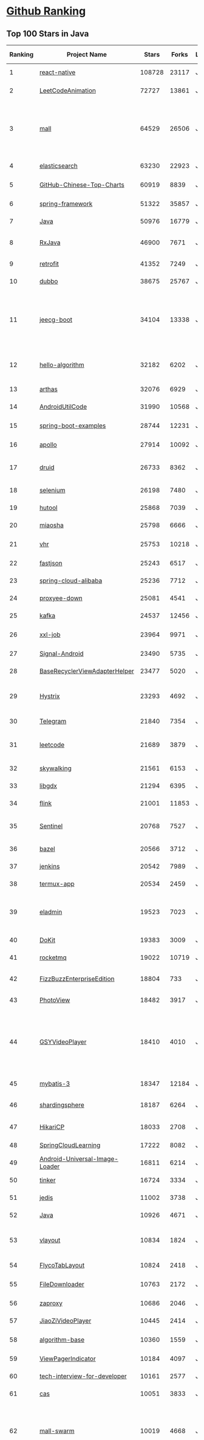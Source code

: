 [Github Ranking](../README.md)
==========

## Top 100 Stars in Java

| Ranking | Project Name | Stars | Forks | Language | Open Issues | Description | Last Commit |
| ------- | ------------ | ----- | ----- | -------- | ----------- | ----------- | ----------- |
| 1 | [react-native](https://github.com/facebook/react-native) | 108728 | 23117 | Java | 1847 | A framework for building native applications using React | 2023-04-04T02:35:34Z |
| 2 | [LeetCodeAnimation](https://github.com/MisterBooo/LeetCodeAnimation) | 72727 | 13861 | Java | 17 | Demonstrate all the questions on LeetCode in the form of animation.（用动画的形式呈现解LeetCode题目的思路） | 2023-03-21T01:33:14Z |
| 3 | [mall](https://github.com/macrozheng/mall) | 64529 | 26506 | Java | 26 | mall项目是一套电商系统，包括前台商城系统及后台管理系统，基于SpringBoot+MyBatis实现，采用Docker容器化部署。 前台商城系统包含首页门户、商品推荐、商品搜索、商品展示、购物车、订单流程、会员中心、客户服务、帮助中心等模块。 后台管理系统包含商品管理、订单管理、会员管理、促销管理、运营管理、内容管理、统计报表、财务管理、权限管理、设置等模块。 | 2023-04-03T07:03:14Z |
| 4 | [elasticsearch](https://github.com/elastic/elasticsearch) | 63230 | 22923 | Java | 3599 | Free and Open, Distributed, RESTful Search Engine | 2023-04-04T01:34:59Z |
| 5 | [GitHub-Chinese-Top-Charts](https://github.com/GrowingGit/GitHub-Chinese-Top-Charts) | 60919 | 8839 | Java | 112 | :cn: GitHub中文排行榜，各语言分设「软件 \| 资料」榜单，精准定位中文好项目。各取所需，高效学习。 | 2023-04-04T00:56:07Z |
| 6 | [spring-framework](https://github.com/spring-projects/spring-framework) | 51322 | 35857 | Java | 1240 | Spring Framework | 2023-04-04T00:29:30Z |
| 7 | [Java](https://github.com/TheAlgorithms/Java) | 50976 | 16779 | Java | 3 | All Algorithms implemented in Java | 2023-04-03T14:42:50Z |
| 8 | [RxJava](https://github.com/ReactiveX/RxJava) | 46900 | 7671 | Java | 15 | RxJava – Reactive Extensions for the JVM – a library for composing asynchronous and event-based programs using observable sequences for the Java VM. | 2023-03-27T04:58:23Z |
| 9 | [retrofit](https://github.com/square/retrofit) | 41352 | 7249 | Java | 147 | A type-safe HTTP client for Android and the JVM | 2023-03-31T04:39:11Z |
| 10 | [dubbo](https://github.com/apache/dubbo) | 38675 | 25767 | Java | 708 | Apache Dubbo is a high-performance, java based, open source RPC framework. | 2023-04-04T01:48:04Z |
| 11 | [jeecg-boot](https://github.com/jeecgboot/jeecg-boot) | 34104 | 13338 | Java | 90 | ⭐️「企业级低代码平台」前后端分离架构SpringBoot 2.x，SpringCloud，Ant Design&Vue，Mybatis，Shiro，JWT。强大的代码生成器让前后端代码一键生成，无需写任何代码! 引领新的开发模式OnlineCoding->代码生成->手工MERGE，帮助Java项目解决70%重复工作，让开发更关注业务，既能快速提高效率，帮助公司节省成本，同时又不失灵活性。 | 2023-03-15T03:36:27Z |
| 12 | [hello-algorithm](https://github.com/geekxh/hello-algorithm) | 32182 | 6202 | Java | 6 | 🌍 针对小白的算法训练 \| 包括四部分：①.大厂面经 ②.力扣图解  ③.千本开源电子书 ④.百张技术思维导图（项目花了上百小时，希望可以点 star 支持，🌹感谢~）点击下方网站，马上开始刷题！ | 2022-08-08T01:20:14Z |
| 13 | [arthas](https://github.com/alibaba/arthas) | 32076 | 6929 | Java | 251 | Alibaba Java Diagnostic Tool Arthas/Alibaba Java诊断利器Arthas | 2023-03-31T22:37:30Z |
| 14 | [AndroidUtilCode](https://github.com/Blankj/AndroidUtilCode) | 31990 | 10568 | Java | 246 | :fire: Android developers should collect the following utils(updating). | 2023-03-16T03:31:50Z |
| 15 | [spring-boot-examples](https://github.com/ityouknow/spring-boot-examples) | 28744 | 12231 | Java | 5 | about learning Spring Boot via examples. Spring Boot 教程、技术栈示例代码，快速简单上手教程。  | 2022-12-29T02:11:04Z |
| 16 | [apollo](https://github.com/apolloconfig/apollo) | 27914 | 10092 | Java | 134 | Apollo is a reliable configuration management system suitable for microservice configuration management scenarios. | 2023-04-04T02:28:14Z |
| 17 | [druid](https://github.com/alibaba/druid) | 26733 | 8362 | Java | 2434 | 阿里云计算平台DataWorks(https://help.aliyun.com/document_detail/137663.html) 团队出品，为监控而生的数据库连接池 | 2023-04-03T01:36:22Z |
| 18 | [selenium](https://github.com/SeleniumHQ/selenium) | 26198 | 7480 | Java | 158 | A browser automation framework and ecosystem. | 2023-04-03T22:45:32Z |
| 19 | [hutool](https://github.com/dromara/hutool) | 25868 | 7039 | Java | 2 | 🍬A set of tools that keep Java sweet. | 2023-04-03T15:49:38Z |
| 20 | [miaosha](https://github.com/qiurunze123/miaosha) | 25798 | 6666 | Java | 1 | ⭐⭐⭐⭐秒杀系统设计与实现.互联网工程师进阶与分析🙋🐓 | 2022-10-19T04:50:10Z |
| 21 | [vhr](https://github.com/lenve/vhr) | 25753 | 10218 | Java | 154 | 微人事是一个前后端分离的人力资源管理系统，项目采用SpringBoot+Vue开发。 | 2023-03-17T02:16:10Z |
| 22 | [fastjson](https://github.com/alibaba/fastjson) | 25243 | 6517 | Java | 1821 | FASTJSON 2.0.x has been released, faster and more secure, recommend you upgrade. | 2023-03-19T12:57:40Z |
| 23 | [spring-cloud-alibaba](https://github.com/alibaba/spring-cloud-alibaba) | 25236 | 7712 | Java | 409 | Spring Cloud Alibaba provides a one-stop solution for application development for the distributed solutions of Alibaba middleware. | 2023-04-04T02:26:28Z |
| 24 | [proxyee-down](https://github.com/proxyee-down-org/proxyee-down) | 25081 | 4541 | Java | 0 | http下载工具，基于http代理，支持多连接分块下载 | 2022-10-26T09:46:16Z |
| 25 | [kafka](https://github.com/apache/kafka) | 24537 | 12456 | Java | 0 | Mirror of Apache Kafka | 2023-04-04T00:00:03Z |
| 26 | [xxl-job](https://github.com/xuxueli/xxl-job) | 23964 | 9971 | Java | 984 | A distributed task scheduling framework.（分布式任务调度平台XXL-JOB） | 2023-03-30T16:36:04Z |
| 27 | [Signal-Android](https://github.com/signalapp/Signal-Android) | 23490 | 5735 | Java | 251 | A private messenger for Android. | 2023-03-31T00:10:47Z |
| 28 | [BaseRecyclerViewAdapterHelper](https://github.com/CymChad/BaseRecyclerViewAdapterHelper) | 23477 | 5020 | Java | 530 | BRVAH:Powerful and flexible RecyclerAdapter | 2023-03-20T09:49:20Z |
| 29 | [Hystrix](https://github.com/Netflix/Hystrix) | 23293 | 4692 | Java | 342 | Hystrix is a latency and fault tolerance library designed to isolate points of access to remote systems, services and 3rd party libraries, stop cascading failure and enable resilience in complex distributed systems where failure is inevitable. | 2023-03-24T08:54:02Z |
| 30 | [Telegram](https://github.com/DrKLO/Telegram) | 21840 | 7354 | Java | 0 | Telegram for Android source | 2023-04-03T15:38:23Z |
| 31 | [leetcode](https://github.com/doocs/leetcode) | 21689 | 3879 | Java | 0 | 😏 LeetCode solutions in any programming language \| 多种编程语言实现 LeetCode、《剑指 Offer（第 2 版）》、《程序员面试金典（第 6 版）》题解 | 2023-04-04T02:17:49Z |
| 32 | [skywalking](https://github.com/apache/skywalking) | 21561 | 6153 | Java | 60 | APM, Application Performance Monitoring System | 2023-03-31T16:19:55Z |
| 33 | [libgdx](https://github.com/libgdx/libgdx) | 21294 | 6395 | Java | 212 | Desktop/Android/HTML5/iOS Java game development framework | 2023-04-03T11:47:11Z |
| 34 | [flink](https://github.com/apache/flink) | 21001 | 11853 | Java | 0 | Apache Flink | 2023-04-04T02:35:22Z |
| 35 | [Sentinel](https://github.com/alibaba/Sentinel) | 20768 | 7527 | Java | 516 | A powerful flow control component enabling reliability, resilience and monitoring for microservices. (面向云原生微服务的高可用流控防护组件) | 2023-04-01T11:52:54Z |
| 36 | [bazel](https://github.com/bazelbuild/bazel) | 20566 | 3712 | Java | 2031 | a fast, scalable, multi-language and extensible build system | 2023-04-04T01:03:01Z |
| 37 | [jenkins](https://github.com/jenkinsci/jenkins) | 20542 | 7989 | Java | 0 | Jenkins automation server | 2023-04-04T02:34:12Z |
| 38 | [termux-app](https://github.com/termux/termux-app) | 20534 | 2459 | Java | 286 | Termux - a terminal emulator application for Android OS extendible by variety of packages. | 2023-03-26T05:13:03Z |
| 39 | [eladmin](https://github.com/elunez/eladmin) | 19523 | 7023 | Java | 32 | 项目基于 Spring Boot 2.1.0 、 Jpa、 Spring Security、redis、Vue的前后端分离的后台管理系统，项目采用分模块开发方式， 权限控制采用 RBAC，支持数据字典与数据权限管理，支持一键生成前后端代码，支持动态路由 | 2023-03-23T07:21:41Z |
| 40 | [DoKit](https://github.com/didi/DoKit) | 19383 | 3009 | Java | 188 | 一款面向泛前端产品研发全生命周期的效率平台。 | 2023-03-22T09:34:49Z |
| 41 | [rocketmq](https://github.com/apache/rocketmq) | 19022 | 10719 | Java | 384 | Apache RocketMQ is a cloud native messaging and streaming platform, making it simple to build event-driven applications. | 2023-04-04T02:56:33Z |
| 42 | [FizzBuzzEnterpriseEdition](https://github.com/EnterpriseQualityCoding/FizzBuzzEnterpriseEdition) | 18804 | 733 | Java | 426 | FizzBuzz Enterprise Edition is a no-nonsense implementation of FizzBuzz made by serious businessmen for serious business purposes. | 2022-11-10T20:36:08Z |
| 43 | [PhotoView](https://github.com/Baseflow/PhotoView) | 18482 | 3917 | Java | 190 | Implementation of ImageView for Android that supports zooming, by various touch gestures. | 2022-03-25T09:53:49Z |
| 44 | [GSYVideoPlayer](https://github.com/CarGuo/GSYVideoPlayer) | 18410 | 4010 | Java | 17 | 视频播放器（IJKplayer、ExoPlayer、MediaPlayer），HTTPS，支持弹幕，外挂字幕，支持滤镜、水印、gif截图，片头广告、中间广告，多个同时播放，支持基本的拖动，声音、亮度调节，支持边播边缓存，支持视频自带rotation的旋转（90,270之类），重力旋转与手动旋转的同步支持，支持列表播放 ，列表全屏动画，视频加载速度，列表小窗口支持拖动，动画效果，调整比例，多分辨率切换，支持切换播放器，进度条小窗口预览，列表切换详情页面无缝播放，rtsp、concat、mpeg。  | 2023-04-03T06:14:39Z |
| 45 | [mybatis-3](https://github.com/mybatis/mybatis-3) | 18347 | 12184 | Java | 125 | MyBatis SQL mapper framework for Java | 2023-04-04T02:57:44Z |
| 46 | [shardingsphere](https://github.com/apache/shardingsphere) | 18187 | 6264 | Java | 575 | Ecosystem to transform any database into a distributed database system, and enhance it with sharding, elastic scaling, encryption features & more | 2023-04-04T02:48:06Z |
| 47 | [HikariCP](https://github.com/brettwooldridge/HikariCP) | 18033 | 2708 | Java | 403 | 光 HikariCP・A solid, high-performance, JDBC connection pool at last. | 2023-03-23T14:04:06Z |
| 48 | [SpringCloudLearning](https://github.com/forezp/SpringCloudLearning) | 17222 | 8082 | Java | 38 | 《史上最简单的Spring Cloud教程源码》 | 2021-04-12T09:53:47Z |
| 49 | [Android-Universal-Image-Loader](https://github.com/nostra13/Android-Universal-Image-Loader) | 16811 | 6214 | Java | 447 | Powerful and flexible library for loading, caching and displaying images on Android. | 2022-01-17T09:48:53Z |
| 50 | [tinker](https://github.com/Tencent/tinker) | 16724 | 3334 | Java | 480 | Tinker is a hot-fix solution library for Android, it supports dex, library and resources update without reinstall apk. | 2023-03-27T04:41:14Z |
| 51 | [jedis](https://github.com/redis/jedis) | 11002 | 3738 | Java | 150 | Redis Java client designed for performance and ease of use. | 2023-04-04T01:33:27Z |
| 52 | [Java](https://github.com/DuGuQiuBai/Java) | 10926 | 4671 | Java | 41 | 27天成为Java大神 | 2023-02-23T14:37:06Z |
| 53 | [vlayout](https://github.com/alibaba/vlayout) | 10834 | 1824 | Java | 190 | Project vlayout is a powerfull LayoutManager extension for RecyclerView, it provides a group of layouts for RecyclerView. Make it able to handle a complicate situation when grid, list and other layouts in the same recyclerview.  | 2021-07-14T04:40:34Z |
| 54 | [FlycoTabLayout](https://github.com/H07000223/FlycoTabLayout) | 10824 | 2418 | Java | 349 | An Android TabLayout Lib | 2022-01-21T03:04:12Z |
| 55 | [FileDownloader](https://github.com/lingochamp/FileDownloader) | 10763 | 2172 | Java | 158 | Multitask、MultiThread(MultiConnection)、Breakpoint-resume、High-concurrency、Simple to use、Single/NotSingle-process | 2022-01-30T05:13:38Z |
| 56 | [zaproxy](https://github.com/zaproxy/zaproxy) | 10686 | 2046 | Java | 719 | The OWASP ZAP core project | 2023-04-03T08:40:59Z |
| 57 | [JiaoZiVideoPlayer](https://github.com/lipangit/JiaoZiVideoPlayer) | 10445 | 2414 | Java | 268 | MediaPlayer exoplayer ijkplayer ffmpeg | 2020-09-14T19:02:20Z |
| 58 | [algorithm-base](https://github.com/chefyuan/algorithm-base) | 10360 | 1559 | Java | 20 | 一位酷爱做饭的程序员，立志用动画将算法说的通俗易懂。我的面试网站 www.chengxuchu.com | 2022-05-19T13:52:58Z |
| 59 | [ViewPagerIndicator](https://github.com/JakeWharton/ViewPagerIndicator) | 10184 | 4097 | Java | 135 | Paging indicator widgets compatible with the ViewPager from the Android Support Library and ActionBarSherlock. | 2017-11-26T17:13:46Z |
| 60 | [tech-interview-for-developer](https://github.com/gyoogle/tech-interview-for-developer) | 10161 | 2577 | Java | 2 | 👶🏻 신입 개발자 전공 지식 & 기술 면접 백과사전 📖 | 2023-03-28T10:56:43Z |
| 61 | [cas](https://github.com/apereo/cas) | 10051 | 3833 | Java | 0 | Apereo CAS - Identity & Single Sign On for all earthlings and beyond. | 2023-04-03T16:31:17Z |
| 62 | [mall-swarm](https://github.com/macrozheng/mall-swarm) | 10019 | 4668 | Java | 30 | mall-swarm是一套微服务商城系统，采用了 Spring Cloud 2021 & Alibaba、Spring Boot 2.7、Oauth2、MyBatis、Docker、Elasticsearch、Kubernetes等核心技术，同时提供了基于Vue的管理后台方便快速搭建系统。mall-swarm在电商业务的基础集成了注册中心、配置中心、监控中心、网关等系统功能。文档齐全，附带全套Spring Cloud教程。 | 2023-01-04T01:47:59Z |
| 63 | [newbee-mall](https://github.com/newbee-ltd/newbee-mall) | 9869 | 2540 | Java | 0 | 🔥 🎉newbee-mall是一套电商系统，包括基础版本(Spring Boot+Thymeleaf)、前后端分离版本(Spring Boot+Vue 3+Element-Plus+Vue-Router 4+Pinia+Vant 4) 、秒杀版本、Go语言版本、微服务版本(Spring Cloud Alibaba+Nacos+Sentinel+Seata+Spring Cloud Gateway+OpenFeign+ELK)。 前台商城系统包含首页门户、商品分类、新品上线、首页轮播、商品推荐、商品搜索、商品展示、购物车、订单结算、订单流程、个人订单管理、会员中心、帮助中心等模块。 后台管理系统包含数据面板、轮播图管理、商品管理、订单管理、会员管理、分类管理、设置等模块。 | 2023-02-12T12:23:16Z |
| 64 | [react-native-camera](https://github.com/react-native-camera/react-native-camera) | 9619 | 3441 | Java | 69 | A Camera component for React Native. Also supports barcode scanning! | 2023-03-09T15:32:22Z |
| 65 | [OpenRefine](https://github.com/OpenRefine/OpenRefine) | 9401 | 1809 | Java | 609 | OpenRefine is a free, open source power tool for working with messy data and improving it | 2023-04-03T17:35:36Z |
| 66 | [MagicIndicator](https://github.com/hackware1993/MagicIndicator) | 9397 | 1525 | Java | 181 | A powerful, customizable and extensible ViewPager indicator framework. As the best alternative of ViewPagerIndicator, TabLayout and PagerSlidingTabStrip   ——   强大、可定制、易扩展的 ViewPager 指示器框架。是ViewPagerIndicator、TabLayout、PagerSlidingTabStrip的最佳替代品。支持角标，更支持在非ViewPager场景下使用（使用hide()、show()切换Fragment或使用setVisibility切换FrameLayout里的View等），http://www.jianshu.com/p/f3022211821c | 2022-09-24T03:25:47Z |
| 67 | [Activiti](https://github.com/Activiti/Activiti) | 9319 | 6880 | Java | 456 | Activiti is a light-weight workflow and Business Process Management (BPM) Platform targeted at business people, developers and system admins. Its core is a super-fast and rock-solid BPMN 2 process engine for Java. It's open-source and distributed under the Apache license. Activiti runs in any Java application, on a server, on a cluster or in the cloud. It integrates perfectly with Spring, it is extremely lightweight and based on simple concepts.  | 2023-04-03T12:43:50Z |
| 68 | [JsBridge](https://github.com/lzyzsd/JsBridge) | 9295 | 1926 | Java | 135 | android java and javascript bridge, inspired by wechat webview jsbridge | 2022-12-22T12:42:58Z |
| 69 | [spring-boot-api-project-seed](https://github.com/lihengming/spring-boot-api-project-seed) | 9278 | 3788 | Java | 92 | :seedling::rocket:一个基于Spring Boot & MyBatis的种子项目，用于快速构建中小型API、RESTful API项目~ | 2022-12-15T06:48:29Z |
| 70 | [QtScrcpy](https://github.com/barry-ran/QtScrcpy) | 9142 | 1541 | Java | 321 | Android real-time display control software | 2023-03-20T04:07:27Z |
| 71 | [jjwt](https://github.com/jwtk/jjwt) | 8961 | 1238 | Java | 62 | Java JWT: JSON Web Token for Java and Android | 2023-03-23T19:05:16Z |
| 72 | [CoreNLP](https://github.com/stanfordnlp/CoreNLP) | 8919 | 2680 | Java | 168 | Stanford CoreNLP: A Java suite of core NLP tools. | 2023-03-30T04:00:07Z |
| 73 | [StatusBarUtil](https://github.com/laobie/StatusBarUtil) | 8800 | 1742 | Java | 107 | A util for setting status bar style on Android App. | 2022-06-24T09:55:37Z |
| 74 | [cim](https://github.com/crossoverJie/cim) | 8798 | 2765 | Java | 35 | 📲cim(cross IM) 适用于开发者的分布式即时通讯系统 | 2022-10-04T23:43:04Z |
| 75 | [CalendarView](https://github.com/huanghaibin-dev/CalendarView) | 8612 | 1678 | Java | 431 | Android上一个优雅、万能自定义UI、仿iOS、支持垂直、水平方向切换、支持周视图、自定义周起始、性能高效的日历控件，支持热插拔实现的UI定制！支持标记、自定义颜色、农历、自定义月视图各种显示模式等。Canvas绘制，速度快、占用内存低，你真的想不到日历居然还可以如此优雅！An elegant, highly customized and high-performance Calendar Widget on Android. | 2022-01-11T15:20:52Z |
| 76 | [Calligraphy](https://github.com/chrisjenx/Calligraphy) | 8598 | 1100 | Java | 82 | Custom fonts in Android the easy way... | 2019-06-18T10:41:44Z |
| 77 | [languagetool](https://github.com/languagetool-org/languagetool) | 8444 | 1043 | Java | 1706 | Style and Grammar Checker for 25+ Languages | 2023-04-03T21:27:59Z |
| 78 | [BottomBar](https://github.com/roughike/BottomBar) | 8432 | 1560 | Java | 262 | (Deprecated) A custom view component that mimics the new Material Design Bottom Navigation pattern. | 2021-09-16T11:19:06Z |
| 79 | [quickstart-android](https://github.com/firebase/quickstart-android) | 8408 | 7434 | Java | 27 | Firebase Quickstart Samples for Android | 2023-03-31T14:01:16Z |
| 80 | [Android-SpinKit](https://github.com/ybq/Android-SpinKit) | 8386 | 1300 | Java | 55 | Android  loading animations | 2022-09-02T10:08:37Z |
| 81 | [debezium](https://github.com/debezium/debezium) | 8310 | 2111 | Java | 0 | Change data capture for a variety of databases. Please log issues at https://issues.redhat.com/browse/DBZ. | 2023-04-04T00:32:44Z |
| 82 | [AndResGuard](https://github.com/shwenzhang/AndResGuard) | 8227 | 1481 | Java | 153 | proguard resource for Android  by wechat team | 2023-03-18T05:05:52Z |
| 83 | [epoxy](https://github.com/airbnb/epoxy) | 8177 | 721 | Java | 280 | Epoxy is an Android library for building complex screens in a RecyclerView | 2023-01-18T11:13:06Z |
| 84 | [atlas](https://github.com/alibaba/atlas) | 8097 | 1517 | Java | 84 | A powerful Android Dynamic Component Framework. | 2022-01-27T14:31:30Z |
| 85 | [kkFileView](https://github.com/kekingcn/kkFileView) | 8093 | 2220 | Java | 173 | Universal File Online Preview Project based on Spring-Boot | 2023-03-31T04:25:30Z |
| 86 | [SpringCloud](https://github.com/zhoutaoo/SpringCloud) | 8031 | 3762 | Java | 42 | 基于SpringCloud2.1的微服务开发脚手架，整合了spring-security-oauth2、nacos、feign、sentinel、springcloud-gateway等。服务治理方面引入elasticsearch、skywalking、springboot-admin、zipkin等，让项目开发快速进入业务开发，而不需过多时间花费在架构搭建上。持续更新中 | 2023-02-22T08:43:12Z |
| 87 | [SimianArmy](https://github.com/Netflix/SimianArmy) | 7933 | 1155 | Java | 39 | Tools for keeping your cloud operating in top form. Chaos Monkey is a resiliency tool that helps applications tolerate random instance failures. | 2018-12-18T09:29:22Z |
| 88 | [cassandra](https://github.com/apache/cassandra) | 7904 | 3357 | Java | 0 | Mirror of Apache Cassandra | 2023-04-04T01:17:51Z |
| 89 | [HomeMirror](https://github.com/HannahMitt/HomeMirror) | 7891 | 689 | Java | 32 | Android application powering the mirror in my house | 2021-04-27T18:07:36Z |
| 90 | [material-theme-jetbrains](https://github.com/ChrisRM/material-theme-jetbrains) | 7883 | 476 | Java | 0 | JetBrains theme of Material Theme | 2022-01-26T21:43:17Z |
| 91 | [plantuml](https://github.com/plantuml/plantuml) | 7811 | 752 | Java | 361 | Generate diagrams from textual description | 2023-04-03T22:01:42Z |
| 92 | [EhViewer](https://github.com/seven332/EhViewer) | 7703 | 976 | Java | 197 | [DEPRECATED] An Unofficial E-Hentai Application for Android | 2019-08-09T04:50:17Z |
| 93 | [sonarqube](https://github.com/SonarSource/sonarqube) | 7641 | 1806 | Java | 0 | Continuous Inspection | 2023-04-03T20:03:17Z |
| 94 | [AndroidPdfViewer](https://github.com/barteksc/AndroidPdfViewer) | 7552 | 1728 | Java | 627 | Android view for displaying PDFs rendered with PdfiumAndroid | 2022-12-05T14:33:08Z |
| 95 | [litho](https://github.com/facebook/litho) | 7517 | 744 | Java | 78 | A declarative framework for building efficient UIs on Android. | 2023-04-03T23:46:36Z |
| 96 | [cachecloud](https://github.com/sohutv/cachecloud) | 7509 | 2051 | Java | 12 | 搜狐视频(sohu tv)Redis私有云平台 ：支持Redis多种架构(Standalone、Sentinel、Cluster)高效管理、有效降低大规模redis运维成本，提升资源管控能力和利用率。平台提供快速搭建/迁移，运维管理，弹性伸缩，统计监控，客户端整合接入等功能。(CacheCloud is a Redis cloud management platform. It supports Standalone, Sentinel, and Cluster architectures for Redis, effectively reducing large-scale Redis operation and maintenance costs, and improving resource management and utilization. The platform provides rapid construction/migration, operation and maintenance management, elastic scaling, statistical monitoring, client integration and access and other functions) | 2023-03-17T01:36:33Z |
| 97 | [AndroidAsync](https://github.com/koush/AndroidAsync) | 7359 | 1566 | Java | 333 | Asynchronous socket, http(s) (client+server) and websocket library for android. Based on nio, not threads. | 2022-11-23T15:20:07Z |
| 98 | [Paper](https://github.com/PaperMC/Paper) | 7311 | 1846 | Java | 260 | High performance Spigot fork that aims to fix gameplay and mechanics inconsistencies | 2023-04-03T21:27:08Z |
| 99 | [dagger](https://github.com/square/dagger) | 7292 | 3084 | Java | 59 | A fast dependency injector for Android and Java. | 2021-08-26T11:07:52Z |
| 100 | [ShortcutBadger](https://github.com/leolin310148/ShortcutBadger) | 7261 | 1324 | Java | 176 | An Android library supports badge notification like iOS in Samsung, LG, Sony and HTC launchers. | 2022-11-29T15:20:47Z |

